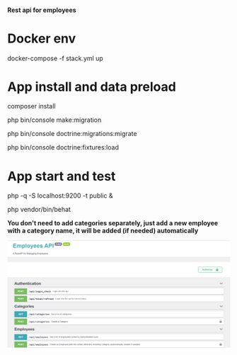 #### Rest api for employees

# Docker env
docker-compose -f stack.yml up

# App install and data preload
composer install

php bin/console make:migration

php bin/console doctrine:migrations:migrate

php bin/console doctrine:fixtures:load

# App start and test
php -q -S localhost:9200 -t public &

php vendor/bin/behat

__You don't need to add categories separately, just add a new employee with a category name, it will be added (if needed) automatically__ 

![GitHub Logo](/sample.png)




